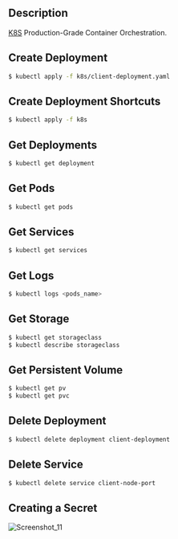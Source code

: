 ## Description

[K8S](https://kubernetes.io/) Production-Grade Container Orchestration.

## Create Deployment 

```bash
$ kubectl apply -f k8s/client-deployment.yaml
```

## Create Deployment Shortcuts

```bash
$ kubectl apply -f k8s
```

## Get Deployments

```bash
$ kubectl get deployment
```

## Get Pods

```bash
$ kubectl get pods
```

## Get Services

```bash
$ kubectl get services
```

## Get Logs

```bash
$ kubectl logs <pods_name>
```

## Get Storage

```bash
$ kubectl get storageclass
$ kubectl describe storageclass
```

## Get Persistent Volume

```bash
$ kubectl get pv
$ kubectl get pvc
```

## Delete Deployment 

```bash
$ kubectl delete deployment client-deployment
```

## Delete Service

```bash
$ kubectl delete service client-node-port
``````

## Creating a Secret 
![Screenshot_11](https://user-images.githubusercontent.com/56122568/113734450-06856180-9704-11eb-9321-5e3cc238422a.png)


